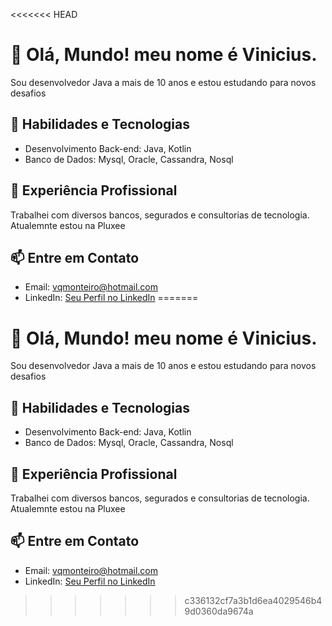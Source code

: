 <<<<<<< HEAD
# 👋 Olá, Mundo! meu nome é Vinicius.
Sou desenvolvedor Java a mais de 10 anos e estou estudando para novos desafios

## 🔧 Habilidades e Tecnologias

- Desenvolvimento Back-end: Java, Kotlin
- Banco de Dados: Mysql, Oracle, Cassandra, Nosql


## 💼 Experiência Profissional

Trabalhei com diversos bancos, segurados e consultorias de tecnologia. Atualemnte estou na Pluxee




## 📫 Entre em Contato

- Email: vqmonteiro@hotmail.com
- LinkedIn: [Seu Perfil no LinkedIn](https://www.linkedin.com/in/vin%C3%ADcius-monteiro-90682b9b/)
=======
# 👋 Olá, Mundo! meu nome é Vinicius.
Sou desenvolvedor Java a mais de 10 anos e estou estudando para novos desafios

## 🔧 Habilidades e Tecnologias

- Desenvolvimento Back-end: Java, Kotlin
- Banco de Dados: Mysql, Oracle, Cassandra, Nosql


## 💼 Experiência Profissional

Trabalhei com diversos bancos, segurados e consultorias de tecnologia. Atualemnte estou na Pluxee




## 📫 Entre em Contato

- Email: vqmonteiro@hotmail.com
- LinkedIn: [Seu Perfil no LinkedIn](https://www.linkedin.com/in/vin%C3%ADcius-monteiro-90682b9b/)
>>>>>>> c336132cf7a3b1d6ea4029546b49d0360da9674a
